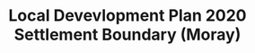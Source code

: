 ---
schema: default
title: Local Devevlopment Plan 2020 Settlement Boundary (Moray)
organization: Moray Council
notes: >-
    Local Development Plan 2020 Settlement Boundaries are used for the distribution of housing and employment land across Moray as per the spatial strategy set out within the Moray Local Development Plan 2020. Settlement boundaries contain the primary, secondary and third tier settlements.
resources:
  - name: Local Devevlopment Plan 2020 Settlement Boundary (Moray) FEATURE LAYER
  - url: >-
      
  - format: FEATURE LAYER
license: 
category:

  - Planning
  - INSPIRE
maintainer: Moray Council
maintainer_email: someone@example.com
---